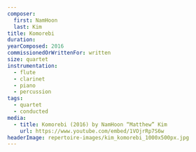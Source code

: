 ```yaml
---
composer:
  first: NamHoon
  last: Kim
title: Komorebi
duration:
yearComposed: 2016
commissionedOrWrittenFor: written
size: quartet
instrumentation:
  - flute
  - clarinet
  - piano
  - percussion
tags:
  - quartet
  - conducted
media:
  - title: Komorebi (2016) by NamHoon “Matthew” Kim
    url: https://www.youtube.com/embed/1VOjrRp7S6w
headerImage: repertoire-images/kim_komorebi_1000x500px.jpg
---
```

